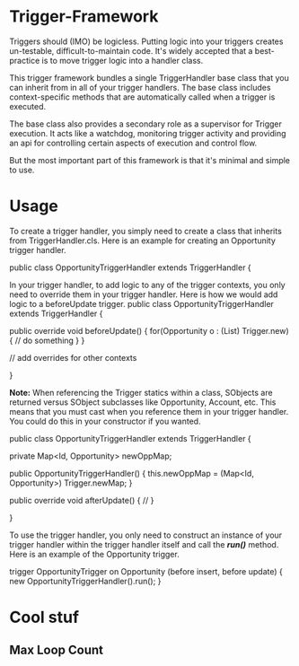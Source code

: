 # Trigger-Framework
Triggers should (IMO) be logicless. Putting logic into your triggers creates un-testable, difficult-to-maintain code. It's widely accepted that a best-practice is to move trigger logic into a handler class.

This trigger framework bundles a single TriggerHandler base class that you can inherit from in all of your trigger handlers. The base class includes context-specific methods that are automatically called when a trigger is executed.

The base class also provides a secondary role as a supervisor for Trigger execution. It acts like a watchdog, monitoring trigger activity and providing an api for controlling certain aspects of execution and control flow.

But the most important part of this framework is that it's minimal and simple to use.


# Usage
To create a trigger handler, you simply need to create a class that inherits from TriggerHandler.cls. Here is an example for creating an Opportunity trigger handler.

public class OpportunityTriggerHandler extends TriggerHandler {

In your trigger handler, to add logic to any of the trigger contexts, you only need to override them in your trigger handler. Here is how we would add logic to a beforeUpdate trigger.
public class OpportunityTriggerHandler extends TriggerHandler {
  
  public override void beforeUpdate() {
    for(Opportunity o : (List<Opportunity>) Trigger.new) {
      // do something
    }
  }

  // add overrides for other contexts

}

**Note:** When referencing the Trigger statics within a class, SObjects are returned versus SObject subclasses like Opportunity, Account, etc. This means that you must cast when you reference them in your trigger handler. You could do this in your constructor if you wanted.
  
public class OpportunityTriggerHandler extends TriggerHandler {

  private Map<Id, Opportunity> newOppMap;

  public OpportunityTriggerHandler() {
    this.newOppMap = (Map<Id, Opportunity>) Trigger.newMap;
  }
  
  public override void afterUpdate() {
    //
  }

}

To use the trigger handler, you only need to construct an instance of your trigger handler within the trigger handler itself and call the _**run()**_ method. Here is an example of the Opportunity trigger.  

trigger OpportunityTrigger on Opportunity (before insert, before update) {
  new OpportunityTriggerHandler().run();
}  

# Cool stuf
 ## Max Loop Count
  
  
  
